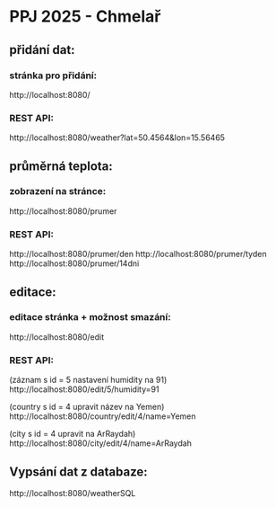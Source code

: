 # PPJ 2025 - Chmelař

## přidání dat:

### stránka pro přidání:
http://localhost:8080/

### REST API:
http://localhost:8080/weather?lat=50.4564&lon=15.56465

## průměrná teplota:

### zobrazení na stránce:
http://localhost:8080/prumer

### REST API:
http://localhost:8080/prumer/den
http://localhost:8080/prumer/tyden
http://localhost:8080/prumer/14dni

## editace:

### editace stránka + možnost smazání:
http://localhost:8080/edit

### REST API:
(záznam s id = 5 nastavení humidity na 91)
http://localhost:8080/edit/5/humidity=91

(country s id = 4 upravit název na Yemen)
http://localhost:8080/country/edit/4/name=Yemen

(city s id = 4 upravit na ArRaydah)
http://localhost:8080/city/edit/4/name=ArRaydah

## Vypsání dat z databaze:
http://localhost:8080/weatherSQL
